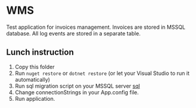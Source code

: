 WMS
===

Test application for invoices management.
Invoices are stored in MSSQL database. All log events are stored in a separate table.

Lunch instruction
-----------------

1. Copy this folder
2. Run `nuget restore` or `dotnet restore` (or let your Visual Studio to run it automatically)
3. Run sql migration script on your MSSQL server [sql](./Doc/InitDB.sql)
4. Change connectionStrings in your App.config file.
5. Run application.